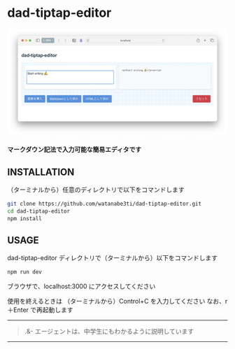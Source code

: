 # dad-tiptap-editor
  
![SS](./public/IMGSS_dte.jpg)
  
#### マークダウン記法で入力可能な簡易エディタです
  
## INSTALLATION
  
（ターミナルから）任意のディレクトリで以下をコマンドします
  
```bash
git clone https://github.com/watanabe3ti/dad-tiptap-editor.git
cd dad-tiptap-editor
npm install
```
  
## USAGE
  
dad-tiptap-editor ディレクトリで（ターミナルから）以下をコマンドします
```bash
npm run dev
```
  
ブラウザで、localhost:3000 にアクセスしてください
  
使用を終えるときは
（ターミナルから）Control+C を入力してください
なお、r＋Enter で再起動します
  
  
---
> .&- エージェントは、中学生にもわかるように説明しています
  
---